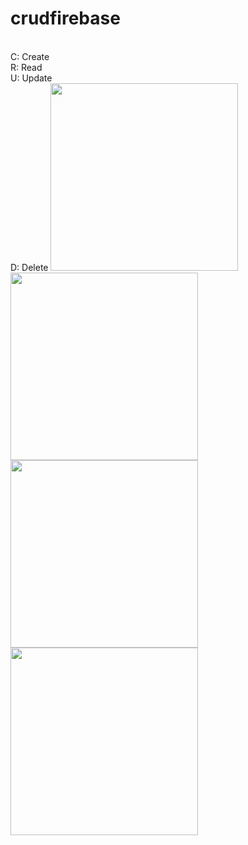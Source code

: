 # crudfirebase
<br>
C: Create
<br>
R: Read
<br>
U: Update
<br>
D: Delete


<img src="https://github.com/WednesdaySP/CRUD/assets/122176467/55e428ed-50bf-4026-a6b8-940eff322c43" width=300>

<img src="https://github.com/WednesdaySP/CRUD/assets/122176467/7cd8e8ff-7028-4ebf-b827-bc25a3a19fcd" width=300>

<img src="https://github.com/WednesdaySP/CRUD/assets/122176467/645119f2-968a-4059-aad5-0e1f60b702f4" width=300>

<img src="https://github.com/WednesdaySP/CRUD/assets/122176467/170e5328-5a3a-4742-a795-232a2e1d601c" width=300>


